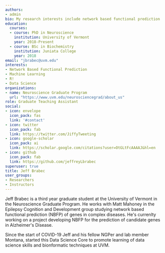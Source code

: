 ```yaml
---
authors:
- admin
bio: My research interests include network based functional prediction of disease genes. Currently my research focuses on Alzheimer's disease. 
education:
  courses:
  - course: PhD in Neuroscience
    institution: University of Vermont
    year: 2018-Present
  - course: BSc in Biochemistry
    institution: Juniata College
    year: 2018
email: "jbrabec@uvm.edu"
interests:
- Network Based Functional Prediction
- Machine Learning
- R!
- Data Science
organizations:
- name: Neuroscience Graduate Program
  url: "https://www.uvm.edu/neurosciencegrad/about_us"
role: Graduate Teaching Assistant
social:
- icon: envelope
  icon_pack: fas
  link: '#contact'
- icon: twitter
  icon_pack: fab
  link: https://twitter.com/JiffyTweeting
- icon: google-scholar
  icon_pack: ai
  link: https://scholar.google.com/citations?user=OtGLtFcAAAAJ&hl=en
- icon: github
  icon_pack: fab
  link: https://github.com/jeffreyLbrabec
superuser: true
title: Jeff Brabec
user_groups:
- Researchers
- Instructors
---
```


Jeff Brabec is a third year graduate student at the University of Vermont in the Neuroscience Graduate Program. He works with Matt Mahoney in the Epilepsy Cognition and Development group studying network based functional prediction (NBFP) of genes in complex diseases. He's currenlty working on a project developing NBFP for the prediction of candidate genes in Alzheimer's Disease.

Since the start of COVID-19 Jeff and his fellow NGPer and lab member Montana, started this Data Science Core to promote learning of data science skills and bionformatic techniques at UVM. 